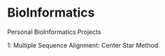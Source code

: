 # BioInformatics
Personal BioInformatics Projects

1: Multiple Sequence Alignment: Center Star Method
